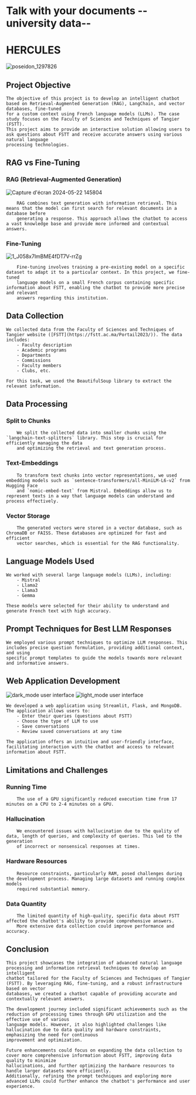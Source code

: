 # Talk with your documents --university data-- 
# HERCULES 
![poseidon_1297826](https://github.com/IsmailDr13f/Talk-with-your-documents--university-data--/assets/128002689/07e6078a-2c47-4ac1-93a2-6b8c0ef38041)


## Project Objective

	The objective of this project is to develop an intelligent chatbot based on Retrieval-Augmented Generation (RAG), LangChain, and vector databases, fine-tuned 
	for a custom context using French language models (LLMs). The case study focuses on the Faculty of Sciences and Techniques of Tangier (FSTT). 
	This project aims to provide an interactive solution allowing users to ask questions about FSTT and receive accurate answers using various natural language 
	processing technologies.

## RAG vs Fine-Tuning

### RAG (Retrieval-Augmented Generation)
![Capture d'écran 2024-05-22 145804](https://github.com/IsmailDr13f/Talk-with-your-documents--university-data--/assets/128002689/c6570f94-08cb-47dc-bdde-32ed39db05e9)

		RAG combines text generation with information retrieval. This means that the model can first search for relevant documents in a database before 
		generating a response. This approach allows the chatbot to access a vast knowledge base and provide more informed and contextual answers.

### Fine-Tuning
![1_J058x7lmBME4fDT7V-rrZg](https://github.com/IsmailDr13f/Talk-with-your-documents--university-data--/assets/128002689/a566f475-b2ee-4432-b62d-d71c584b3f07)

		Fine-tuning involves training a pre-existing model on a specific dataset to adapt it to a particular context. In this project, we fine-tuned 
		language models on a small French corpus containing specific information about FSTT, enabling the chatbot to provide more precise and relevant 
		answers regarding this institution.

## Data Collection

	We collected data from the Faculty of Sciences and Techniques of Tangier website ([FSTT](https://fstt.ac.ma/Portail2023/)). The data includes:
		- Faculty description
		- Academic programs
		- Departments
		- Commissions
		- Faculty members
		- Clubs, etc.

	For this task, we used the BeautifulSoup library to extract the relevant information.

## Data Processing

### Split to Chunks

		We split the collected data into smaller chunks using the `langchain-text-splitters` library. This step is crucial for efficiently managing the data 
		and optimizing the retrieval and text generation process.

### Text-Embeddings

		To transform text chunks into vector representations, we used embedding models such as `sentence-transformers/all-MiniLM-L6-v2` from Hugging Face 
		and `nomic-embed-text` from Mistral. Embeddings allow us to represent texts in a way that language models can understand and process effectively.

### Vector Storage

		The generated vectors were stored in a vector database, such as ChromaDB or FAISS. These databases are optimized for fast and efficient 
		vector searches, which is essential for the RAG functionality.

## Language Models Used

	We worked with several large language models (LLMs), including:
		- Mistral
		- Llama2
		- Llama3
		- Gemma

	These models were selected for their ability to understand and generate French text with high accuracy.

## Prompt Techniques for Best LLM Responses

	We employed various prompt techniques to optimize LLM responses. This includes precise question formulation, providing additional context, and using 
	specific prompt templates to guide the models towards more relevant and informative answers.

## Web Application Development
![dark_mode user interface](https://github.com/IsmailDr13f/Talk-with-your-documents--university-data--/assets/128002689/9dc8241f-35cd-4a3b-9267-571e5f354271)
![light_mode user interface](https://github.com/IsmailDr13f/Talk-with-your-documents--university-data--/assets/128002689/6206f612-bcdd-4e1f-ac86-3696bc446ede)

	We developed a web application using Streamlit, Flask, and MongoDB. The application allows users to:
		- Enter their queries (questions about FSTT)
		- Choose the type of LLM to use
		- Save conversations
		- Review saved conversations at any time

	The application offers an intuitive and user-friendly interface, facilitating interaction with the chatbot and access to relevant information about FSTT.

## Limitations and Challenges

### Running Time

		The use of a GPU significantly reduced execution time from 17 minutes on a CPU to 2-4 minutes on a GPU.

### Hallucination

		We encountered issues with hallucination due to the quality of data, length of queries, and complexity of queries. This led to the generation 
		of incorrect or nonsensical responses at times.

### Hardware Resources

		Resource constraints, particularly RAM, posed challenges during the development process. Managing large datasets and running complex models 
		required substantial memory.

### Data Quantity

		The limited quantity of high-quality, specific data about FSTT affected the chatbot's ability to provide comprehensive answers. 
		More extensive data collection could improve performance and accuracy.

## Conclusion

	This project showcases the integration of advanced natural language processing and information retrieval techniques to develop an intelligent 
	chatbot tailored for the Faculty of Sciences and Techniques of Tangier (FSTT). By leveraging RAG, fine-tuning, and a robust infrastructure based on vector 
	databases, we created a chatbot capable of providing accurate and contextually relevant answers. 

	The development journey included significant achievements such as the reduction of processing times through GPU utilization and the effective use of various 
	language models. However, it also highlighted challenges like hallucination due to data quality and hardware constraints, emphasizing the need for continuous 
	improvement and optimization.

	Future enhancements could focus on expanding the data collection to cover more comprehensive information about FSTT, improving data quality to minimize 
	hallucinations, and further optimizing the hardware resources to handle larger datasets more efficiently. 
	Additionally, refining the prompt techniques and exploring more advanced LLMs could further enhance the chatbot's performance and user experience.
